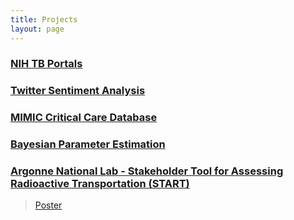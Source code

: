 ```yaml
---
title: Projects
layout: page
---
```


### [NIH TB Portals](https://tbportals.niaid.nih.gov/)

### [Twitter Sentiment Analysis](https://twitter260.github.io)

### [MIMIC Critical Care Database](https://mimic.physionet.org/)

### [Bayesian Parameter Estimation](https://github.com/dsasson48/estimators_222/blob/master/222_presentation.pdf)

### [Argonne National Lab - Stakeholder Tool for Assessing Radioactive Transportation (START)](https://gis.inl.gov/start/Account/Login?ReturnUrl=%2fstart)
> [Poster](https://drive.google.com/file/d/1oF0eYyQmFazsX1VnI2Qq6Z-pPFTOJTN-/preview)
